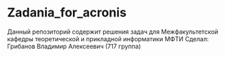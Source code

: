 # Zadania_for_acronis

Данный репозиторий содержит решения задач для Межфакультетской кафедры теоретической и прикладной информатики МФТИ
Сделал: Грибанов Владимир Алексеевич (717 группа)
